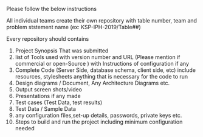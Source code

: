 Please follow the below instructions

All individual teams create their own repository with table number, team and problem ststement name (ex: KSP-IPH-2019/Table##)

Every repository should contains

1. Project Synopsis That was submitted
2. list of Tools used with version number and URL (Please mention if commercial or open-Source ) with Instructions of configuration if any
3. Complete Code  (Server Side, database schema, client side, etc) include resources, stylesheets anything that is necessary for the code to run
4. Design diagrams / Document, Any Architecture Diagrams etc.
5. Output screen shots/video
6. Presentations if any made
7. Test cases (Test Data, test results)
8. Test Data /  Sample Data
9. any configuration files,set-up details, passwords, private keys etc. 
10. Steps to build and run the project including minimum configuration needed


